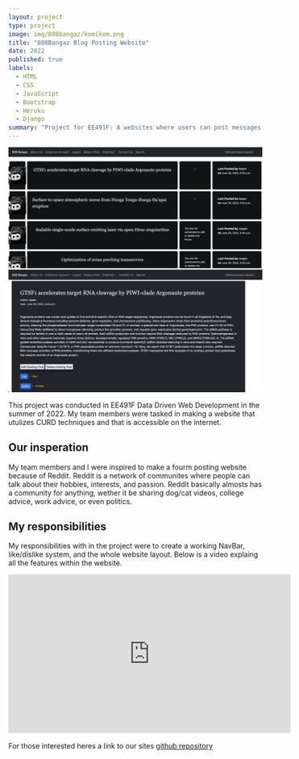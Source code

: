 ```yaml
---
layout: project
type: project
image: img/808bangaz/komikem.png
title: "808Bangaz Blog Posting Website"
date: 2022
published: true
labels:
  - HTML
  - CSS
  - JavaScript
  - Bootstrap
  - Heroku
  - Django
summary: "Project for EE491F: A websites where users can post messages on a fourm board, upvote, delete, and make new accounts"
---
```

<div class="text-center p-4">
  <img width="600px" src="../img/808bangaz/808bangazmain.png" class="img-thumbnail" >
  <img width="600px" src="../img/808bangaz/808bangazpost.png" class="img-thumbnail" >
</div>

This project was conducted in EE491F Data Driven Web Development in the summer of 2022.
My team members were tasked in making a website that utulizes CURD techniques and that is accessible on the internet.

<h2> Our insperation </h2>

My team members and I were inspired to make a fourm posting website because of Reddit. Reddit is a network of communites where people can talk
about their hobbies, interests, and passion. Reddit basically almosts has a community for anything, wether it be sharing dog/cat videos, college advice, work advice, or even politics.


<h2> My responsibilities </h2>

My responsibilities with in the project were to create a working NavBar, like/dislike system, and the whole website layout.
Below is a video explaing all the features within the website.

<p align = "center"> 
  <iframe class = "text-center p-4" width="560" height="315" src="https://www.youtube.com/embed/FfZlbhwb9ME" title="YouTube video player" frameborder="0" allow="accelerometer; autoplay; clipboard-write; encrypted-media; gyroscope; picture-in-picture" allowfullscreen></iframe>
</p>

For those interested heres a link to our sites <a href = "https://github.com/EE491F-808Bangaz/project">  github repository </a>